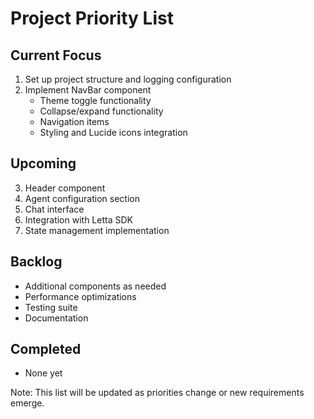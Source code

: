 # Project Priority List

## Current Focus
1. Set up project structure and logging configuration
2. Implement NavBar component
   - Theme toggle functionality
   - Collapse/expand functionality
   - Navigation items
   - Styling and Lucide icons integration

## Upcoming
3. Header component
4. Agent configuration section
5. Chat interface
6. Integration with Letta SDK
7. State management implementation

## Backlog
- Additional components as needed
- Performance optimizations
- Testing suite
- Documentation

## Completed
- None yet

Note: This list will be updated as priorities change or new requirements emerge. 